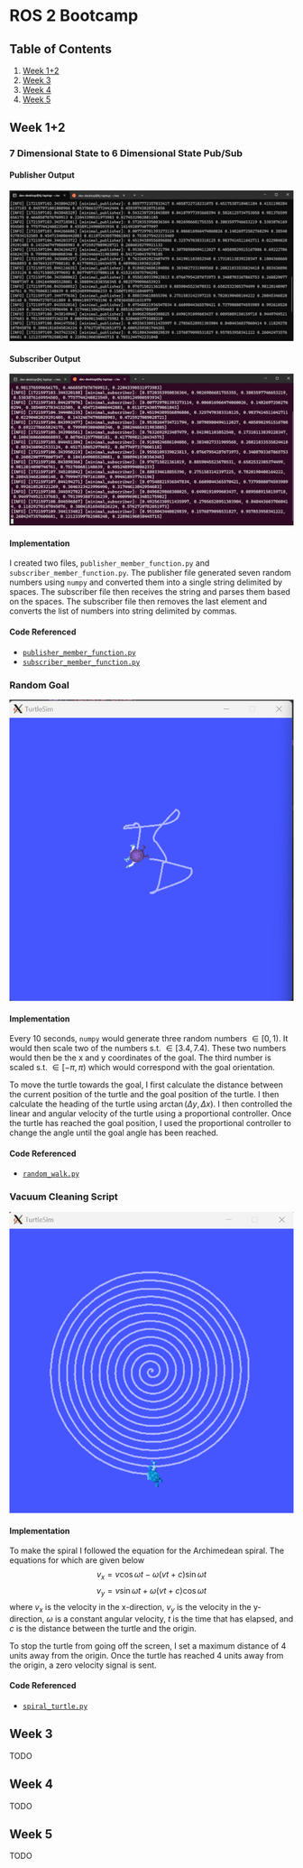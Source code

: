 # ROS 2 Bootcamp

## Table of Contents
1. [Week 1+2](#week-12)
2. [Week 3](#week-3)
3. [Week 4](#week-4)
4. [Week 5](#week-5)

## Week 1+2
### 7 Dimensional State to 6 Dimensional State Pub/Sub
#### Publisher Output
![Publisher Output](/images/6_dim_publisher.png)

#### Subscriber Output
![Subscriber Output](/images/6_dim_subscriber.png)

#### Implementation
I created two files, `publisher_member_function.py` and `subscriber_member_function.py`. The publisher file generated seven random numbers using `numpy` and converted them into a single string delimited by spaces. The subscriber file then receives the string and parses them based on the spaces. The subscriber file then removes the last element and converts the list of numbers into string delimited by commas.

#### Code Referenced
- [`publisher_member_function.py`](/W1/src/6_dim_state/6_dim_state/publisher_member_function.py)
- [`subscriber_member_function.py`](/W1/src/6_dim_state/6_dim_state/subscriber_member_function.py)

### Random Goal
![Random Walk](/images/Random%20Walk.png)

#### Implementation
Every 10 seconds, `numpy` would generate three random numbers $\in[0,1)$. It would then scale two of the numbers s.t. $\in[3.4,7.4)$. These two numbers would then be the x and y coordinates of the goal. The third number is scaled s.t. $\in[-\pi,\pi)$ which would correspond with the goal orientation.

To move the turtle towards the goal, I first calculate the distance between the current position of the turtle and the goal position of the turtle. I then calculate the heading of the turtle using $\arctan(\Delta y, \Delta x)$. I then controlled the linear and angular velocity of the turtle using a proportional controller. Once the turtle has reached the goal position, I used the proportional controller to change the angle until the goal angle has been reached. 

#### Code Referenced
- [`random_walk.py`](/W1/src/random_turtle/random_turtle/random_walk.py)

### Vacuum Cleaning Script
![Vacuum Turtle](/images/Vacuum%20Turtle.png)

#### Implementation
To make the spiral I followed the equation for the Archimedean spiral. The equations for which are given below
$$v_x=v\cos\omega t-\omega(vt+c)\sin\omega t$$
$$v_y=v\sin\omega t+\omega(vt+c)\cos\omega t$$
where $v_x$ is the velocity in the x-direction, $v_y$ is the velocity in the y-direction, $\omega$ is a constant angular velocity, $t$ is the time that has elapsed, and $c$ is the distance between the turtle and the origin.

To stop the turtle from going off the screen, I set a maximum distance of 4 units away from the origin. Once the turtle has reached 4 units away from the origin, a zero velocity signal is sent.

#### Code Referenced
- [`spiral_turtle.py`](/W1/src/vacuum_turtle/vacuum_turtle/spiral_turtle.py)

## Week 3
TODO

## Week 4
TODO

## Week 5
TODO